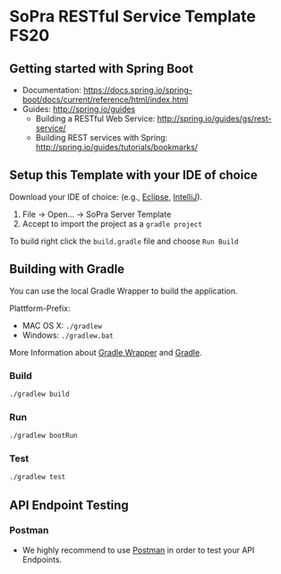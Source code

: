 # SoPra RESTful Service Template FS20

## Getting started with Spring Boot

* Documentation: https://docs.spring.io/spring-boot/docs/current/reference/html/index.html
* Guides: http://spring.io/guides
  * Building a RESTful Web Service: http://spring.io/guides/gs/rest-service/
  * Building REST services with Spring: http://spring.io/guides/tutorials/bookmarks/


## Setup this Template with your IDE of choice

Download your IDE of choice: (e.g., [Eclipse](http://www.eclipse.org/downloads/), [IntelliJ](https://www.jetbrains.com/idea/download/)).

1. File -> Open... -> SoPra Server Template
2. Accept to import the project as a `gradle project`

To build right click the `build.gradle` file and choose `Run Build`


## Building with Gradle

You can use the local Gradle Wrapper to build the application.

Plattform-Prefix:

* MAC OS X:  ``./gradlew``
* Windows:  ``./gradlew.bat``

More Information about [Gradle Wrapper](https://docs.gradle.org/current/userguide/gradle_wrapper.html) and [Gradle](https://gradle.org/docs/).

### Build

```bash
./gradlew build
```

### Run

```bash
./gradlew bootRun
```

### Test

```bash
./gradlew test
```

## API Endpoint Testing
### Postman

* We highly recommend to use [Postman](https://www.getpostman.com) in order to test your API Endpoints. 
